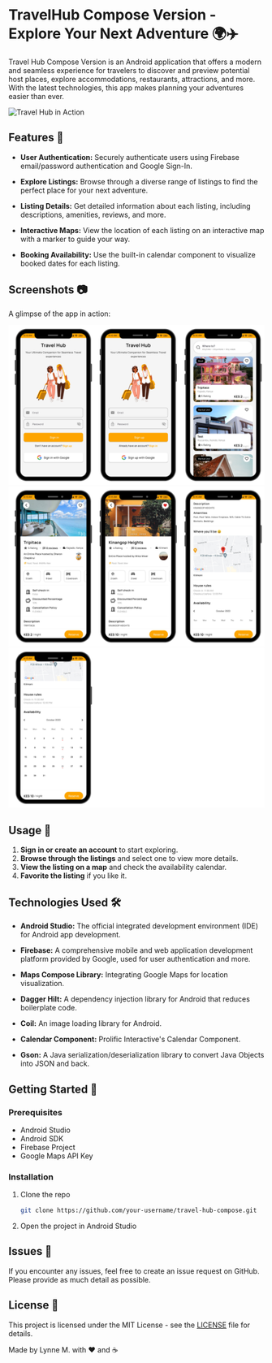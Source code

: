 # TravelHub Compose Version - Explore Your Next Adventure 🌍✈️

Travel Hub Compose Version is an Android application that offers a modern and seamless experience for travelers to discover and preview potential host places, explore accommodations, restaurants, attractions, and more. With the latest technologies, this app makes planning your adventures easier than ever.

![Travel Hub in Action](assets/demo.gif)

## Features 🚀

- **User Authentication:** Securely authenticate users using Firebase email/password authentication and Google Sign-In.

- **Explore Listings:** Browse through a diverse range of listings to find the perfect place for your next adventure.

- **Listing Details:** Get detailed information about each listing, including descriptions, amenities, reviews, and more.

- **Interactive Maps:** View the location of each listing on an interactive map with a marker to guide your way.

- **Booking Availability:** Use the built-in calendar component to visualize booked dates for each listing.

## Screenshots 📷

A glimpse of the app in action:

![App Screenshot 1](assets/app1.png)
![App Screenshot 2](assets/app2.png)
![App Screenshot 3](assets/app3.png)

## Usage 📝

1. **Sign in or create an account** to start exploring.
2. **Browse through the listings** and select one to view more details.
3. **View the listing on a map** and check the availability calendar.
4. **Favorite the listing** if you like it.


## Technologies Used  🛠️

- **Android Studio:** The official integrated development environment (IDE) for Android app development.

- **Firebase:** A comprehensive mobile and web application development platform provided by Google, used for user authentication and more.

- **Maps Compose Library:** Integrating Google Maps for location visualization.

- **Dagger Hilt:** A dependency injection library for Android that reduces boilerplate code.

- **Coil:** An image loading library for Android. 

- **Calendar Component:** Prolific Interactive's Calendar Component.

- **Gson:** A Java serialization/deserialization library to convert Java Objects into JSON and back.


## Getting Started 🚀

### Prerequisites

- Android Studio
- Android SDK
- Firebase Project
- Google Maps API Key

### Installation

1. Clone the repo
   ```bash
   git clone https://github.com/your-username/travel-hub-compose.git


2. Open the project in Android Studio


## Issues 🐛
If you encounter any issues, feel free to create an issue request on GitHub. Please provide as much detail as possible.

## License 📜
This project is licensed under the MIT License - see the [LICENSE](LICENSE) file for details.

Made by Lynne M. with ❤️ and ☕